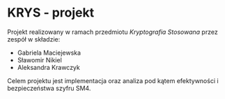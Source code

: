 # KRYS - projekt
Projekt realizowany w ramach przedmiotu *Kryptografia Stosowana* przez zespół w składzie:
* Gabriela Maciejewska
* Sławomir Nikiel
* Aleksandra Krawczyk

Celem projektu jest implementacja oraz analiza pod kątem efektywności i bezpieczeństwa szyfru SM4.
